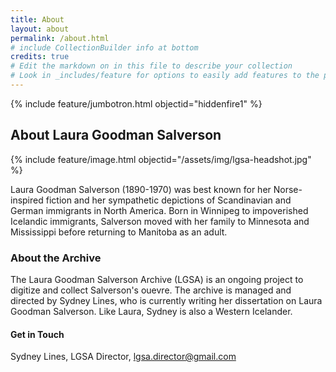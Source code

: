 ```yaml
---
title: About
layout: about
permalink: /about.html
# include CollectionBuilder info at bottom
credits: true
# Edit the markdown on in this file to describe your collection
# Look in _includes/feature for options to easily add features to the page
---
```


{% include feature/jumbotron.html objectid="hiddenfire1" %} 

## About Laura Goodman Salverson

{% include feature/image.html objectid="/assets/img/lgsa-headshot.jpg" %} 

Laura Goodman Salverson (1890-1970) was best known for her Norse-inspired fiction and her sympathetic depictions of Scandinavian and German immigrants in North America. 
Born in Winnipeg to impoverished Icelandic immigrants, Salverson moved with her family to Minnesota and Mississippi before returning to Manitoba as an adult.

### About the Archive
The Laura Goodman Salverson Archive (LGSA) is an ongoing project to digitize and collect Salverson's ouevre. The archive is managed and directed by Sydney Lines, who is currently writing her dissertation on Laura Goodman Salverson. Like Laura, Sydney is also a Western Icelander. 

#### Get in Touch
Sydney Lines, LGSA Director, [lgsa.director@gmail.com](mailto:lgsa.director@gmail.com) 